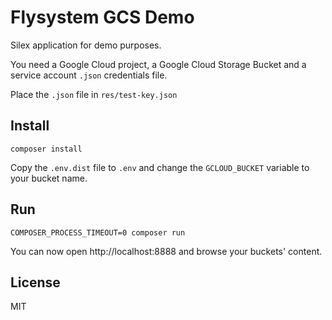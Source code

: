 # Flysystem GCS Demo

Silex application for demo purposes.

You need a Google Cloud project, a Google Cloud Storage Bucket and
a service account `.json` credentials file.

Place the `.json` file in `res/test-key.json`

## Install

```
composer install
```

Copy the `.env.dist` file to `.env` and change the `GCLOUD_BUCKET` variable
to your bucket name.

## Run

```
COMPOSER_PROCESS_TIMEOUT=0 composer run
```

You can now open http://localhost:8888 and browse your buckets' content.

## License

MIT

